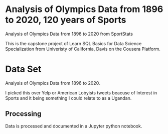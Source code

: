 # Analysis of Olympics Data from 1896 to 2020, 120 years of Sports
Analysis of Olympics Data from 1896 to 2020 from SportStats

This is the capstone project of Learn SQL Basics for Data Science Specialization from Univeristy of California, Davis on the Cousera Platform.

# Data Set
Analysis of Olympics Data from 1896 to 2020.

I picked this over Yelp or American Lobyists tweets beacuse of Interest in Sports and it being something I could relate to as a Ugandan.

## Processing
Data is processed and documented in a Jupyter python notebook.

